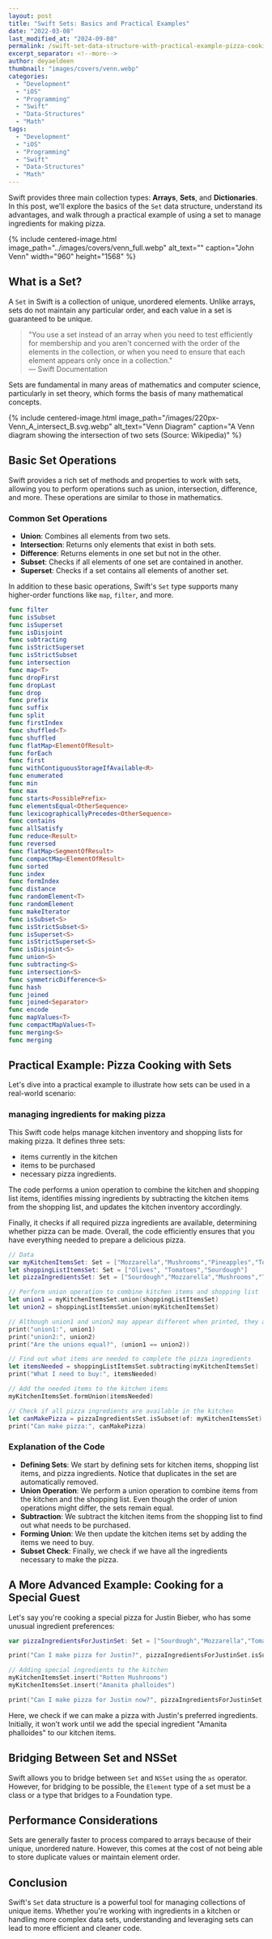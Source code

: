 ```yaml
---
layout: post
title: "Swift Sets: Basics and Practical Examples"
date: "2022-03-08"
last_modified_at: "2024-09-08"
permalink: /swift-set-data-structure-with-practical-example-pizza-cooking/
excerpt_separator: <!--more-->
author: deyaeldeen
thumbnail: "images/covers/venn.webp"
categories: 
  - "Development"
  - "iOS"
  - "Programming"
  - "Swift"
  - "Data-Structures"
  - "Math"
tags: 
  - "Development"
  - "iOS"
  - "Programming"
  - "Swift"
  - "Data-Structures"
  - "Math"
---
```

Swift provides three main collection types: **Arrays**, **Sets**, and **Dictionaries**. In this post, we'll explore the basics of the `Set` data structure, understand its advantages, and walk through a practical example of using a set to manage ingredients for making pizza.

<!--more-->

{% 
  include centered-image.html
 image_path="../images/covers/venn_full.webp"
 alt_text=""
 caption="John Venn" 
 width="960" 
 height="1568"
%}

## What is a Set?

A `Set` in Swift is a collection of unique, unordered elements. Unlike arrays, sets do not maintain any particular order, and each value in a set is guaranteed to be unique.

> "You use a set instead of an array when you need to test efficiently for membership and you aren't concerned with the order of the elements in the collection, or when you need to ensure that each element appears only once in a collection."  
> — Swift Documentation

Sets are fundamental in many areas of mathematics and computer science, particularly in set theory, which forms the basis of many mathematical concepts.

{% 
include centered-image.html
image_path="/images/220px-Venn_A_intersect_B.svg.webp"
alt_text="Venn Diagram"
caption="A Venn diagram showing the intersection of two sets (Source: Wikipedia)" 
%}

## Basic Set Operations

Swift provides a rich set of methods and properties to work with sets, allowing you to perform operations such as union, intersection, difference, and more. These operations are similar to those in mathematics.

### Common Set Operations

- **Union**: Combines all elements from two sets.
- **Intersection**: Returns only elements that exist in both sets.
- **Difference**: Returns elements in one set but not in the other.
- **Subset**: Checks if all elements of one set are contained in another.
- **Superset**: Checks if a set contains all elements of another set.

In addition to these basic operations, Swift's `Set` type supports many higher-order functions like `map`, `filter`, and more.

```swift
func filter
func isSubset
func isSuperset
func isDisjoint
func subtracting
func isStrictSuperset
func isStrictSubset
func intersection
func map<T>
func dropFirst
func dropLast
func drop
func prefix
func suffix
func split
func firstIndex
func shuffled<T>
func shuffled
func flatMap<ElementOfResult>
func forEach
func first
func withContiguousStorageIfAvailable<R>
func enumerated
func min
func max
func starts<PossiblePrefix>
func elementsEqual<OtherSequence>
func lexicographicallyPrecedes<OtherSequence>
func contains
func allSatisfy
func reduce<Result>
func reversed
func flatMap<SegmentOfResult>
func compactMap<ElementOfResult>
func sorted
func index
func formIndex
func distance
func randomElement<T>
func randomElement
func makeIterator
func isSubset<S>
func isStrictSubset<S>
func isSuperset<S>
func isStrictSuperset<S>
func isDisjoint<S>
func union<S>
func subtracting<S>
func intersection<S>
func symmetricDifference<S>
func hash
func joined
func joined<Separator>
func encode
func mapValues<T>
func compactMapValues<T>
func merging<S>
func merging
```

## Practical Example: Pizza Cooking with Sets

Let's dive into a practical example to illustrate how sets can be used in a real-world scenario: 

### managing ingredients for making pizza

This Swift code helps manage kitchen inventory and shopping lists for making pizza. It defines three sets: 
- items currently in the kitchen
- items to be purchased
- necessary pizza ingredients. 

The code performs a union operation to combine the kitchen and shopping list items, identifies missing ingredients by subtracting the kitchen items from the shopping list, and updates the kitchen inventory accordingly. 

Finally, it checks if all required pizza ingredients are available, determining whether pizza can be made. Overall, the code efficiently ensures that you have everything needed to prepare a delicious pizza.

```swift
// Data
var myKitchenItemsSet: Set = ["Mozzarella","Mushrooms","Pineapples","Tomatoes","Mushrooms","Garlic"]
let shoppingListItemsSet: Set = ["Olives", "Tomatoes","Sourdough"]
let pizzaIngredientsSet: Set = ["Sourdough","Mozzarella","Mushrooms","Tomatoes","Olives"]

// Perform union operation to combine kitchen items and shopping list
let union1 = myKitchenItemsSet.union(shoppingListItemsSet)
let union2 = shoppingListItemsSet.union(myKitchenItemsSet)

// Although union1 and union2 may appear different when printed, they are equal in content
print("union1:", union1)
print("union2:", union2)
print("Are the unions equal?", (union1 == union2))

// Find out what items are needed to complete the pizza ingredients
let itemsNeeded = shoppingListItemsSet.subtracting(myKitchenItemsSet)
print("What I need to buy:", itemsNeeded)

// Add the needed items to the kitchen items
myKitchenItemsSet.formUnion(itemsNeeded)

// Check if all pizza ingredients are available in the kitchen
let canMakePizza = pizzaIngredientsSet.isSubset(of: myKitchenItemsSet)
print("Can make pizza:", canMakePizza)
```

### Explanation of the Code

- **Defining Sets**: We start by defining sets for kitchen items, shopping list items, and pizza ingredients. Notice that duplicates in the set are automatically removed.
- **Union Operation**: We perform a union operation to combine items from the kitchen and the shopping list. Even though the order of union operations might differ, the sets remain equal.
- **Subtraction**: We subtract the kitchen items from the shopping list to find out what needs to be purchased.
- **Forming Union**: We then update the kitchen items set by adding the items we need to buy.
- **Subset Check**: Finally, we check if we have all the ingredients necessary to make the pizza.

## A More Advanced Example: Cooking for a Special Guest

Let's say you're cooking a special pizza for Justin Bieber, who has some unusual ingredient preferences:

```swift
var pizzaIngredientsForJustinSet: Set = ["Sourdough","Mozzarella","Tomatoes","Olives","Amanita phalloides"]

print("Can I make pizza for Justin?", pizzaIngredientsForJustinSet.isSubset(of: myKitchenItemsSet))

// Adding special ingredients to the kitchen
myKitchenItemsSet.insert("Rotten Mushrooms")
myKitchenItemsSet.insert("Amanita phalloides")

print("Can I make pizza for Justin now?", pizzaIngredientsForJustinSet.isSubset(of: myKitchenItemsSet))
```

Here, we check if we can make a pizza with Justin's preferred ingredients. Initially, it won’t work until we add the special ingredient "Amanita phalloides" to our kitchen items.

## Bridging Between Set and NSSet

Swift allows you to bridge between `Set` and `NSSet` using the `as` operator. However, for bridging to be possible, the `Element` type of a set must be a class or a type that bridges to a Foundation type.

## Performance Considerations

Sets are generally faster to process compared to arrays because of their unique, unordered nature. However, this comes at the cost of not being able to store duplicate values or maintain element order.

## Conclusion

Swift's `Set` data structure is a powerful tool for managing collections of unique items. Whether you're working with ingredients in a kitchen or handling more complex data sets, understanding and leveraging sets can lead to more efficient and cleaner code.
